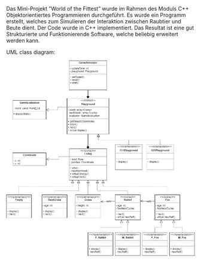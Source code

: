 Das Mini-Projekt ”World of the Fittest” wurde im Rahmen des Moduls C++ Objektorientiertes Programmieren durchgeführt. Es wurde ein Programm erstellt, welches zum Simulieren der Interaktion zwischen Raubtier und Beute dient. Der Code wurde in C++ implementiert. Das Resultat ist eine gut Strukturierte und Funktionierende Software, welche beliebig erweitert werden kann.



UML class diagram:

![alt text](doc/classDiagram.png "UML class diagram")